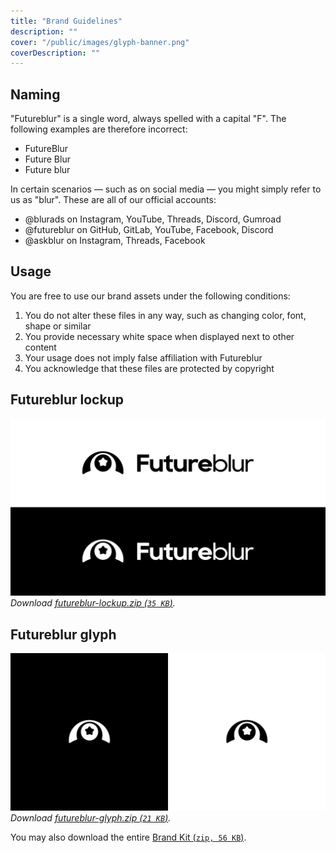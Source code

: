 ```yaml
---
title: "Brand Guidelines"
description: ""
cover: "/public/images/glyph-banner.png"
coverDescription: ""
---
```


## Naming

"Futureblur" is a single word, always spelled with a capital "F". The following examples are therefore incorrect:
- FutureBlur
- Future Blur
- Future blur

In certain scenarios — such as on social media — you might simply refer to us as "blur". These are all of our official accounts:
- @blurads on Instagram, YouTube, Threads, Discord, Gumroad
- @futureblur on GitHub, GitLab, YouTube, Facebook, Discord
- @askblur on Instagram, Threads, Facebook

## Usage

You are free to use our brand assets under the following conditions:
1. You do not alter these files in any way, such as changing color, font, shape or similar
2. You provide necessary white space when displayed next to other content
3. Your usage does not imply false affiliation with Futureblur
4. You acknowledge that these files are protected by copyright 

## Futureblur lockup
![Futureblur lockup on light and dark background.](src/assets/brand/futureblur-lockups.png)
*Download <a href="/src/assets/brand/futureblur-lockup.zip" download>futureblur-lockup.zip (`35 KB`)</a>.*

## Futureblur glyph
![Futureblur glyph on light and dark background.](src/assets/brand/futureblur-glyphs.png)
*Download <a href="/src/assets/brand/futureblur-glyph.zip" download>futureblur-glyph.zip (`21 KB`)</a>.*

You may also download the entire <a href="/src/assets/brand/futureblur-brand-kit.zip" download>Brand Kit (`zip, 56 KB`)</a>.
